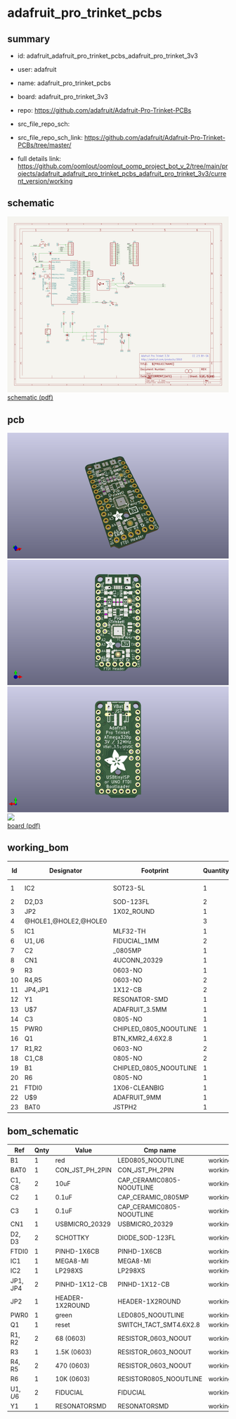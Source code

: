 # adafruit_pro_trinket_pcbs
 
## summary 
* id: adafruit_adafruit_pro_trinket_pcbs_adafruit_pro_trinket_3v3
* user: adafruit
* name: adafruit_pro_trinket_pcbs
* board: adafruit_pro_trinket_3v3
* repo: https://github.com/adafruit/Adafruit-Pro-Trinket-PCBs



* src_file_repo_sch: 
* src_file_repo_sch_link: https://github.com/adafruit/Adafruit-Pro-Trinket-PCBs/tree/master/
* full details link: https://github.com/oomlout/oomlout_oomp_project_bot_v_2/tree/main/projects/adafruit_adafruit_pro_trinket_pcbs_adafruit_pro_trinket_3v3/current_version/working  

## schematic  
![](working_schematic_600.png)  
[schematic (pdf)](working_schematic.pdf) 






















## pcb  
![](working_3d_600.png) 
![](working_3d_front_600.png)  
![](working_3d_back_600.png)  
![](working_600.png)  
[board (pdf)](working.pdf)  

## working_bom
| Id | Designator | Footprint | Quantity | Designation | Supplier and ref |  | None | 
| --- | --- | --- | --- | --- | --- | --- | --- | 
| 1 | IC2 | SOT23-5L | 1 | MIC5225-3.3v |  |  | [''] | 
| 2 | D2,D3 | SOD-123FL | 2 | SCHOTTKY |  |  | [''] | 
| 3 | JP2 | 1X02_ROUND | 1 |  |  |  | [''] | 
| 4 | @HOLE1,@HOLE2,@HOLE0 |  | 3 |  |  |  | [''] | 
| 5 | IC1 | MLF32-TH | 1 | ATmega328P |  |  | [''] | 
| 6 | U$1,U$6 | FIDUCIAL_1MM | 2 | FIDUCIAL |  |  | [''] | 
| 7 | C2 | _0805MP | 1 | 0.1uF |  |  | [''] | 
| 8 | CN1 | 4UCONN_20329 | 1 |  |  |  | [''] | 
| 9 | R3 | 0603-NO | 1 | 1.5K (0603) |  |  | [''] | 
| 10 | R4,R5 | 0603-NO | 2 | 470 (0603) |  |  | [''] | 
| 11 | JP4,JP1 | 1X12-CB | 2 |  |  |  | [''] | 
| 12 | Y1 | RESONATOR-SMD | 1 | 12MHz |  |  | [''] | 
| 13 | U$7 | ADAFRUIT_3.5MM | 1 |  |  |  | [''] | 
| 14 | C3 | 0805-NO | 1 | 0.1uF |  |  | [''] | 
| 15 | PWR0 | CHIPLED_0805_NOOUTLINE | 1 | green |  |  | [''] | 
| 16 | Q1 | BTN_KMR2_4.6X2.8 | 1 | reset |  |  | [''] | 
| 17 | R1,R2 | 0603-NO | 2 | 68 (0603) |  |  | [''] | 
| 18 | C1,C8 | 0805-NO | 2 | 10uF |  |  | [''] | 
| 19 | B1 | CHIPLED_0805_NOOUTLINE | 1 | red |  |  | [''] | 
| 20 | R6 | 0805-NO | 1 | 10K (0603) |  |  | [''] | 
| 21 | FTDI0 | 1X06-CLEANBIG | 1 |  |  |  | [''] | 
| 22 | U$9 | ADAFRUIT_9MM | 1 |  |  |  | [''] | 
| 23 | BAT0 | JSTPH2 | 1 |  |  |  | [''] | 


## bom_schematic
| Ref | Qnty | Value | Cmp name | Footprint | Description | Vendor | DNP | 
| --- | --- | --- | --- | --- | --- | --- | --- | 
| B1 | 1 | red | LED0805_NOOUTLINE | working:CHIPLED_0805_NOOUTLINE |  |  |  | 
| BAT0 | 1 | CON_JST_PH_2PIN | CON_JST_PH_2PIN | working:JSTPH2 |  |  |  | 
| C1, C8 | 2 | 10uF | CAP_CERAMIC0805-NOOUTLINE | working:0805-NO |  |  |  | 
| C2 | 1 | 0.1uF | CAP_CERAMIC_0805MP | working:_0805MP |  |  |  | 
| C3 | 1 | 0.1uF | CAP_CERAMIC0805-NOOUTLINE | working:0805-NO |  |  |  | 
| CN1 | 1 | USBMICRO_20329 | USBMICRO_20329 | working:4UCONN_20329 |  |  |  | 
| D2, D3 | 2 | SCHOTTKY | DIODE_SOD-123FL | working:SOD-123FL |  |  |  | 
| FTDI0 | 1 | PINHD-1X6CB | PINHD-1X6CB | working:1X06-CLEANBIG |  |  |  | 
| IC1 | 1 | MEGA8-MI | MEGA8-MI | working:MLF32-TH |  |  |  | 
| IC2 | 1 | LP298XS | LP298XS | working:SOT23-5L |  |  |  | 
| JP1, JP4 | 2 | PINHD-1X12-CB | PINHD-1X12-CB | working:1X12-CB |  |  |  | 
| JP2 | 1 | HEADER-1X2ROUND | HEADER-1X2ROUND | working:1X02_ROUND |  |  |  | 
| PWR0 | 1 | green | LED0805_NOOUTLINE | working:CHIPLED_0805_NOOUTLINE |  |  |  | 
| Q1 | 1 | reset | SWITCH_TACT_SMT4.6X2.8 | working:BTN_KMR2_4.6X2.8 |  |  |  | 
| R1, R2 | 2 | 68 (0603) | RESISTOR_0603_NOOUT | working:0603-NO |  |  |  | 
| R3 | 1 | 1.5K (0603) | RESISTOR_0603_NOOUT | working:0603-NO |  |  |  | 
| R4, R5 | 2 | 470 (0603) | RESISTOR_0603_NOOUT | working:0603-NO |  |  |  | 
| R6 | 1 | 10K (0603) | RESISTOR0805_NOOUTLINE | working:0805-NO |  |  |  | 
| U$1, U$6 | 2 | FIDUCIAL | FIDUCIAL | working:FIDUCIAL_1MM |  |  |  | 
| Y1 | 1 | RESONATORSMD | RESONATORSMD | working:RESONATOR-SMD |  |  |  | 



